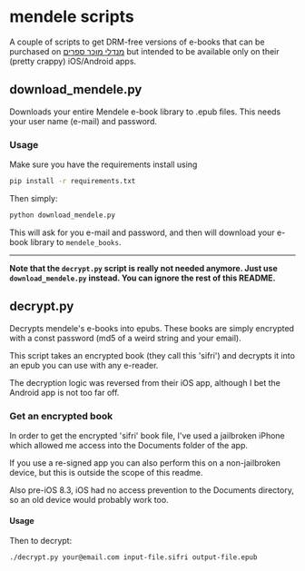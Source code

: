 # mendele scripts
A couple of scripts to get DRM-free versions of e-books that can be purchased on [מנדלי מוכר ספרים](https://mendele.co.il) but intended to be available only on their (pretty crappy) iOS/Android apps.

## download_mendele.py
Downloads your entire Mendele e-book library to .epub files.
This needs your user name (e-mail) and password.

### Usage
Make sure you have the requirements install using
```bash
pip install -r requirements.txt
```

Then simply:
```bash
python download_mendele.py 
```
This will ask for you e-mail and password, and then will download your e-book library to `mendele_books`.
___
**Note that the `decrypt.py` script is really not needed anymore. Just use `download_mendele.py` instead. You can ignore the rest of this README.**

## decrypt.py
Decrypts mendele's e-books into epubs. 
These books are simply encrypted with a const password (md5 of a weird string and your email).

This script takes an encrypted book (they call this 'sifri') and decrypts it into an epub you can use with any e-reader.

The decryption logic was reversed from their iOS app, although I bet the Android app is not too far off.

### Get an encrypted book
In order to get the encrypted 'sifri' book file, I've used a jailbroken iPhone which allowed me access into the Documents folder of the app.

If you use a re-signed app you can also perform this on a non-jailbroken device, but this is outside the scope of this readme.

Also pre-iOS 8.3, iOS had no access prevention to the Documents directory, so an old device would probably work too.

#### Usage
Then to decrypt:
```bash
./decrypt.py your@email.com input-file.sifri output-file.epub
```
